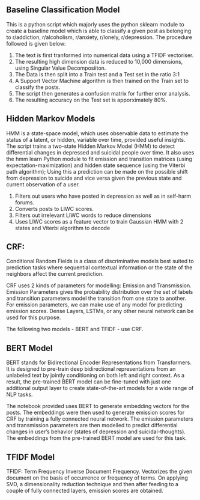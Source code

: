 ## Baseline Classification Model

This is a python script which majorly uses the python sklearn module to create a baseline model which is able to classify a given post as belonging to r/addiction, r/alcoholism, r/anxiety, r/lonely, r/depression. The procedure followed is given below:

1. The text is first tranformed into numerical data using a TFIDF vectoriser.
2. The resulting high dimension data is reduced to 10,000 dimensions, using Singular Value Decomposiiton.
3. The Data is then split into a Train test and a Test set in the ratio 3:1
4. A Support Vector Machine algorithm is then trained on the Train set to classify the posts.
5. The script then generates a confusion matrix for further error analysis.
6. The resulting accuracy on the Test set is apporximately 80%.

## Hidden Markov Models

HMM is a state-space model, which uses observable data to estimate the status of a
latent, or hidden, variable over time, provided useful insights. The script trains a two-state Hidden Markov Model (HMM) to detect differential changes in depressed and suicidal people over time. It also uses the hmm learn Python module to fit emission and transition matrices (using expectation-maximization) and hidden state sequence (using the Viterbi path algorithm); Using this a prediction can be made on the possible shift from depression to suicide and vice versa given the previous state and current observation of a user. 

1. Filters out users who have posted in depression as well as in self-harm forums. 
2. Converts posts to LIWC scores. 
3. Filters out irrelevant LIWC words to reduce dimensions 
3. Uses LIWC scores as a feature vector to train Gaussian HMM with 2 states and 
Viterbi algorithm to decode 

## CRF:

Conditional Random Fields is a class of discriminative models best suited to prediction tasks where sequential contextual information or the state of the neighbors affect the current prediction.

CRF uses 2 kinds of parameters for modelling: Emission and Transmission.
Emission Parameters gives the probability distribution over the set of labels and transition parameters model the transition from one state to another.
For emission parameters, we can make use of any model for predicting emission scores. Dense Layers, LSTMs, or any other neural network can be used for this purpose.


The following two models - BERT and TFIDF - use CRF.

## BERT Model 

BERT stands for Bidirectional Encoder Representations from Transformers. It is designed to pre-train deep bidirectional representations from an unlabeled text by jointly conditioning on both left and right context. As a result, the pre-trained BERT model can be fine-tuned with just one additional output layer to create state-of-the-art models for a wide range of NLP tasks.

The notebook provided uses BERT to generate embedding vectors for the posts. The embeddings were then used to generate emission scores for CRF by training a fully connected neural network. The emission parameters and transmission parameters are then modelled to predict differential changes in user’s behavior (states of depression and suicidal-thoughts). The embeddings from the pre-trained BERT model are used for this task.

## TFIDF Model

TFIDF: Term Frequency Inverse Document Frequency. Vectorizes the given document on the basis of occurrence or frequency of terms.
On applying SVD, a dimensionality reduction technique and then after feeding to a couple of fully connected layers, emission scores are obtained.


